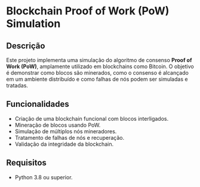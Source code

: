 # Blockchain Proof of Work (PoW) Simulation

## Descrição
Este projeto implementa uma simulação do algoritmo de consenso **Proof of Work (PoW)**, amplamente utilizado em blockchains como Bitcoin. O objetivo é demonstrar como blocos são minerados, como o consenso é alcançado em um ambiente distribuído e como falhas de nós podem ser simuladas e tratadas.

## Funcionalidades
- Criação de uma blockchain funcional com blocos interligados.
- Mineração de blocos usando PoW.
- Simulação de múltiplos nós mineradores.
- Tratamento de falhas de nós e recuperação.
- Validação da integridade da blockchain.

## Requisitos
- Python 3.8 ou superior.
